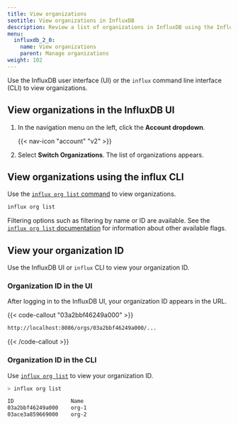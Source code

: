 ```yaml
---
title: View organizations
seotitle: View organizations in InfluxDB
description: Review a list of organizations in InfluxDB using the InfluxDB UI or the influx CLI.
menu:
  influxdb_2_0:
    name: View organizations
    parent: Manage organizations
weight: 102
---
```


Use the InfluxDB user interface (UI) or the `influx` command line interface (CLI)
to view organizations.

## View organizations in the InfluxDB UI

1. In the navigation menu on the left, click the **Account dropdown**.

    {{< nav-icon "account" "v2" >}}

2. Select **Switch Organizations**. The list of organizations appears.

## View organizations using the influx CLI

Use the [`influx org list` command](/influxdb/v2.0/reference/cli/influx/org/list)
to view organizations.

```sh
influx org list
```

Filtering options such as filtering by name or ID are available.
See the [`influx org list` documentation](/influxdb/v2.0/reference/cli/influx/org/list)
for information about other available flags.

## View your organization ID

Use the InfluxDB UI or `influx` CLI to view your organization ID.

### Organization ID in the UI

After logging in to the InfluxDB UI, your organization ID appears in the URL.

{{< code-callout "03a2bbf46249a000" >}}
```sh
http://localhost:8086/orgs/03a2bbf46249a000/...
```
{{< /code-callout >}}

### Organization ID in the CLI

Use [`influx org list`](#view-organizations-using-the-influx-cli) to view your organization ID.

```sh
> influx org list

ID                  Name
03a2bbf46249a000    org-1
03ace3a859669000    org-2
```
